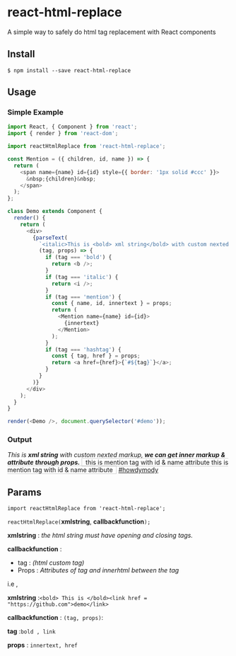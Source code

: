 # react-html-replace

A simple way to safely do html tag replacement with React components

## Install

```
$ npm install --save react-html-replace
```

## Usage

### Simple Example

```js
import React, { Component } from 'react';
import { render } from 'react-dom';

import reactHtmlReplace from 'react-html-replace';

const Mention = ({ children, id, name }) => {
  return (
    <span name={name} id={id} style={{ border: '1px solid #ccc' }}>
      &nbsp;{children}&nbsp;
    </span>
  );
};

class Demo extends Component {
  render() {
    return (
      <div>
        {parseText(
          `<italic>This is <bold> xml string</bold> with custom nexted markup,<bold> we can get inner markup & attribute  through props.</bold></italic> <mention id ="123" name ="raodurgesh">  this is mention tag with id & name attribute </mention> <hashtag tag="howdymody" href ="http://google.com"></hashtag>`,
          (tag, props) => {
            if (tag === 'bold') {
              return <b />;
            }
            if (tag === 'italic') {
              return <i />;
            }
            if (tag === 'mention') {
              const { name, id, innertext } = props;
              return (
                <Mention name={name} id={id}>
                  {innertext}
                </Mention>
              );
            }
            if (tag === 'hashtag') {
              const { tag, href } = props;
              return <a href={href}>{`#${tag}`}</a>;
            }
          }
        )}
      </div>
    );
  }
}

render(<Demo />, document.querySelector('#demo'));
```

### Output

<i>This is <b> xml string</b> with custom nexted markup,<b> we can get inner markup &amp; attribute through props.</b></i> <span name="raodurgesh" id="123" style="border: 1px solid rgb(204, 204, 204);">&nbsp; this is mention tag with id &amp; name attribute this is mention tag with id &amp; name attribute &nbsp;</span> <a href="http://google.com">#howdymody</a>

## Params

`import reactHtmlReplace from 'react-html-replace';`

`reactHtmlReplace(`**xmlstring**, **callbackfunction**`);`

**xmlstring** : _the html string must have opening and closing tags._

**callbackfunction** :

- tag : _(html custom tag)_
- Props : _Attributes of tag and innerhtml between the tag_

i.e ,

**xmlstring** :`<bold> This is </bold><link href = "https://github.com">demo</link>`

**callbackfunction** : `(tag, props)`:

**tag** :`bold , link`

**props** : `innertext, href`
